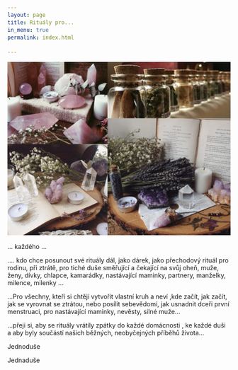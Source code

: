 ```yaml
---
layout: page
title: Rituály pro...
in_menu: true
permalink: index.html

---
```

![](/uploads/rituals.jpg)

... každého ...

.... kdo chce posunout své rituály dál, jako dárek, jako přechodový rituál pro rodinu, při ztrátě, pro tiché duše směřující a čekající na svůj oheň, muže, ženy, dívky, chlapce, kamarádky, nastávající maminky, partnery, manželky, milence, milenky ...

...Pro všechny, kteří si chtějí vytvořit vlastní kruh a neví ,kde začít, jak začít, jak se vyrovnat se ztrátou, nebo posílit sebevědomí, jak usnadnit dceři první menstruaci, pro nastávající maminky, nevěsty, silné muže...

...přeji si, aby se rituály vrátily zpátky do každé domácnosti , ke každé duši a aby byly součástí našich běžných, neobyčejných příběhů života...

Jednoduše

Jednaduše